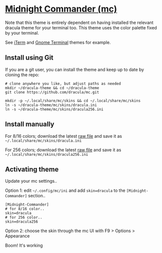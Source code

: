 # [Midnight Commander (mc)](https://midnight-commander.org/)

Note that this theme is entirely dependent on having installed the relevant dracula theme for your terminal too. This theme uses the color palette fixed by your terminal.

See [iTerm](https://draculatheme.com/iterm/) and [Gnome Terminal](https://draculatheme.com/gnome-terminal/) themes for example.


## Install using Git

If you are a git user, you can install the theme and keep up to date by cloning the repo:

    # clone anywhere you like, but adjust paths as needed
    mkdir ~/dracula-theme && cd ~/dracula-theme
    git clone https://github.com/dracula/mc.git
    
    mkdir -p ~/.local/share/mc/skins && cd ~/.local/share/mc/skins
    ln -s ~/dracula-theme/mc/skins/dracula.ini
    ln -s ~/dracula-theme/mc/skins/dracula256.ini


## Install manually

For 8/16 colors; download the latest [raw file](https://raw.githubusercontent.com/dracula/mc/master/skins/dracula.ini) and save it as `~/.local/share/mc/skins/dracula.ini`

For 256 colors; download the latest [raw file](https://raw.githubusercontent.com/dracula/mc/master/skins/dracula256.ini) and save it as `~/.local/share/mc/skins/dracula256.ini`

## Activating theme

Update your mc settings..

Option 1: edit `~/.config/mc/ini` and add `skin=dracula` to the `[Midnight-Commander]` section..

    [Midnight-Commander]
    # for 8/16 color..
    skin=dracula
    # for 256 color..
    skin=dracula256

Option 2: choose the skin through the mc UI with F9 > Options > Appearance

Boom! It's working
